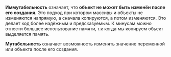 **Иммутабельность** означает, что **объект не может быть изменён после его создания**. Это подход при котором массивы и объекты не изменяются напрямую, а сначала копируются, а потом изменяются. Это делает код более надёжным и предсказуемым. К минусам можно отнести большее использование памяти, т.к когда мы копируем обьект выделяется память.

**Мутабельность** означает возможность изменять значение переменной или объекта после его создания.